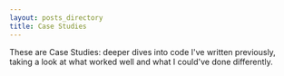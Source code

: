 ```yaml
---
layout: posts_directory
title: Case Studies
---
```


These are Case Studies: deeper dives into code I've written previously, taking a look at what worked well and what I could've done differently.